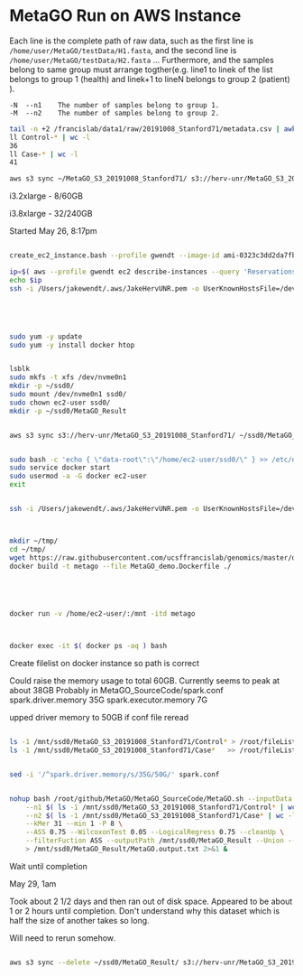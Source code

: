 
#	MetaGO Run on AWS Instance

Each line is the complete path of raw data, such as the first line is `/home/user/MetaGO/testData/H1.fasta`, and the second line is `/home/user/MetaGO/testData/H2.fasta` ... Furthermore, and the samples belong to same group must arrange togther(e.g. line1 to linek of the list belongs to group 1 (health) and linek+1 to lineN belongs to group 2 (patient) ).

```
-N	--n1	The number of samples belong to group 1.
-M	--n2	The number of samples belong to group 2.
```



```BASH
tail -n +2 /francislab/data1/raw/20191008_Stanford71/metadata.csv | awk -F, '{print "ln -s /francislab/data1/working/20191008_Stanford71/20200211-rerun/trimmed/length/unpaired/"$1".h38au.bowtie2-e2e.unmapped.fasta.gz ./"$2"-"$1"-unmapped.fasta.gz"}' | bash
ll Control-* | wc -l
36
ll Case-* | wc -l
41

aws s3 sync ~/MetaGO_S3_20191008_Stanford71/ s3://herv-unr/MetaGO_S3_20191008_Stanford71/
```






i3.2xlarge - 8/60GB 

i3.8xlarge - 32/240GB 



Started May 26, 8:17pm

```BASH

create_ec2_instance.bash --profile gwendt --image-id ami-0323c3dd2da7fb37d --instance-type i3.2xlarge --key-name ~/.aws/JakeHervUNR.pem --NOT-DRY-RUN

ip=$( aws --profile gwendt ec2 describe-instances --query 'Reservations[0].Instances[0].PublicIpAddress' --instance-ids i-08bdc44cc23b2e686 | tr -d '"' )
echo $ip
ssh -i /Users/jakewendt/.aws/JakeHervUNR.pem -o UserKnownHostsFile=/dev/null -o StrictHostKeyChecking=no ec2-user@$ip





sudo yum -y update
sudo yum -y install docker htop


lsblk
sudo mkfs -t xfs /dev/nvme0n1
mkdir -p ~/ssd0/
sudo mount /dev/nvme0n1 ssd0/
sudo chown ec2-user ssd0/
mkdir -p ~/ssd0/MetaGO_Result


aws s3 sync s3://herv-unr/MetaGO_S3_20191008_Stanford71/ ~/ssd0/MetaGO_S3_20191008_Stanford71/ 


sudo bash -c 'echo { \"data-root\":\"/home/ec2-user/ssd0/\" } >> /etc/docker/daemon.json'
sudo service docker start
sudo usermod -a -G docker ec2-user
exit


ssh -i /Users/jakewendt/.aws/JakeHervUNR.pem -o UserKnownHostsFile=/dev/null -o StrictHostKeyChecking=no ec2-user@$ip



mkdir ~/tmp/
cd ~/tmp/
wget https://raw.githubusercontent.com/ucsffrancislab/genomics/master/docker/MetaGO_demo.Dockerfile
docker build -t metago --file MetaGO_demo.Dockerfile ./





docker run -v /home/ec2-user/:/mnt -itd metago



docker exec -it $( docker ps -aq ) bash

```


Create filelist on docker instance so path is correct

Could raise the memory usage to total 60GB.
Currently seems to peak at about 38GB
Probably in MetaGO_SourceCode/spark.conf
spark.driver.memory	35G
spark.executor.memory   7G


upped driver memory to 50GB if conf file reread





```BASH

ls -1 /mnt/ssd0/MetaGO_S3_20191008_Stanford71/Control* > /root/fileList.txt
ls -1 /mnt/ssd0/MetaGO_S3_20191008_Stanford71/Case*   >> /root/fileList.txt


sed -i '/^spark.driver.memory/s/35G/50G/' spark.conf 


nohup bash /root/github/MetaGO/MetaGO_SourceCode/MetaGO.sh --inputData RAW --fileList /root/fileList.txt \
	--n1 $( ls -1 /mnt/ssd0/MetaGO_S3_20191008_Stanford71/Control* | wc -l ) \
	--n2 $( ls -1 /mnt/ssd0/MetaGO_S3_20191008_Stanford71/Case* | wc -l ) \
	--kMer 31 --min 1 -P 8 \
	--ASS 0.75 --WilcoxonTest 0.05 --LogicalRegress 0.75 --cleanUp \
	--filterFuction ASS --outputPath /mnt/ssd0/MetaGO_Result --Union --sparse \
	> /mnt/ssd0/MetaGO_Result/MetaGO.output.txt 2>&1 &

```



Wait until completion

May 29, 1am

Took about 2 1/2 days and then ran out of disk space.
Appeared to be about 1 or 2 hours until completion.
Don't understand why this dataset which is half the size of another takes so long.

Will need to rerun somehow.


```BASH

aws s3 sync --delete ~/ssd0/MetaGO_Result/ s3://herv-unr/MetaGO_S3_20191008_Stanford71-MetaGO_Results_k31.INCOMPLETE.$( date "+%Y%m%d" )

```
